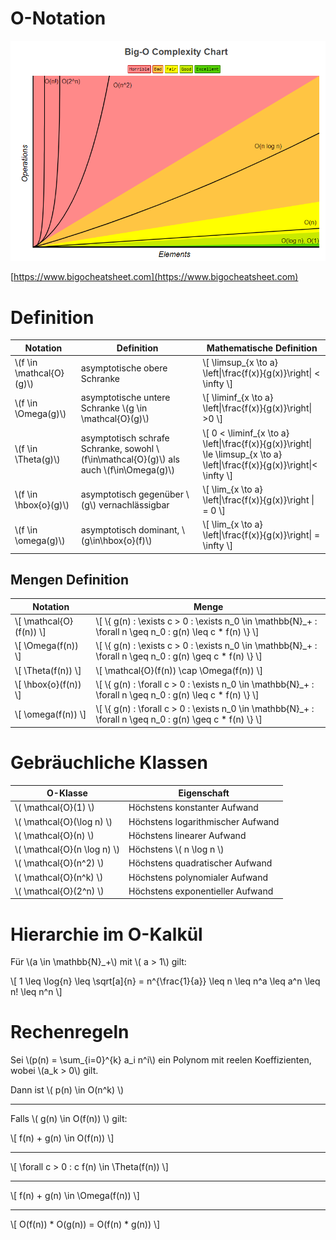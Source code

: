 O-Notation
===

![chart](../resources/o_chart.png)

[https://www.bigocheatsheet.com](https://www.bigocheatsheet.com)

# Definition

| Notation                   | Definition                                                                                  | Mathematische Definition                                                                                                      |
| -------------------------- | ------------------------------------------------------------------------------------------- | ----------------------------------------------------------------------------------------------------------------------------- |
| \\(f \in \mathcal{O}(g)\\) | asymptotische obere Schranke                                                                | \\[ \limsup_{x \to a} \left\|\frac{f(x)}{g(x)}\right\| < \infty \\]                                                           |
| \\(f \in \Omega(g)\\)      | asymptotische untere Schranke \\(g \in \mathcal{O}(g)\\)                                    | \\[ \liminf_{x \to a} \left\|\frac{f(x)}{g(x)}\right\| >0 \\]                                                                 |
| \\(f \in \Theta(g)\\)      | asymptotisch schrafe Schranke, sowohl \\(f\in\mathcal{O}(g)\\) als auch \\(f\in\Omega(g)\\) | \\[ 0 < \liminf_{x \to a} \left\|\frac{f(x)}{g(x)}\right\| \le \limsup_{x \to a} \left\|\frac{f(x)}{g(x)}\right\|< \infty \\] |
| \\(f \in \hbox{o}(g)\\)    | asymptotisch gegenüber \\(g\\) vernachlässigbar                                             | \\[ \lim_{x \to a} \left\|\frac{f(x)}{g(x)}\right \| = 0 \\]                                                                  |
| \\(f \in \omega(g)\\)      | asymptotisch dominant, \\(g\in\hbox{o}(f)\\)                                                | \\[ \lim_{x \to a} \left\|\frac{f(x)}{g(x)}\right\| = \infty \\]                                                              |

## Mengen Definition

| Notation                  | Menge                                                                                                          |
| ------------------------- | -------------------------------------------------------------------------------------------------------------- |
| \\[ \mathcal{O}(f(n)) \\] | \\[ \\{ g(n) : \exists c > 0 : \exists n_0 \in \mathbb{N}_+ : \forall n \geq n_0 : g(n) \leq c * f(n) \\} \\]  |
| \\[ \Omega(f(n)) \\]      | \\[ \\{ g(n) : \exists c > 0 : \exists n_0 \in \mathbb{N}_+ : \forall n \geq n_0 : g(n) \geq c * f(n) \\} \\]  |
| \\[ \Theta(f(n)) \\]      | \\[ \mathcal{O}(f(n)) \cap \Omega(f(n)) \\]                                                                    |
| \\[ \hbox{o}(f(n)) \\]    | \\[  \\{ g(n) : \forall c > 0 : \exists n_0 \in \mathbb{N}_+ : \forall n \geq n_0 : g(n) \leq c * f(n) \\} \\] |
| \\[ \omega(f(n)) \\]      | \\[ \\{ g(n) : \forall c > 0 : \exists n_0 \in \mathbb{N}_+ : \forall n \geq n_0 : g(n) \geq c * f(n) \\} \\]  |

# Gebräuchliche Klassen

| O-Klasse                      | Eigenschaft                       |
| ----------------------------- | --------------------------------- |
| \\( \mathcal{O}(1) \\)        | Höchstens konstanter Aufwand      |
| \\( \mathcal{O}(\log n) \\)   | Höchstens logarithmischer Aufwand |
| \\( \mathcal{O}(n) \\)        | Höchstens linearer Aufwand        |
| \\( \mathcal{O}(n \log n) \\) | Höchstens \\( n \log n \\)        |
| \\( \mathcal{O}(n^2) \\)      | Höchstens quadratischer Aufwand   |
| \\( \mathcal{O}(n^k) \\)      | Höchstens polynomialer Aufwand    |
| \\( \mathcal{O}(2^n) \\)      | Höchstens exponentieller Aufwand  |

# Hierarchie im O-Kalkül

Für \\(a \in \mathbb{N}_+\\) mit \\( a > 1\\) gilt:

\\[ 1 \leq \log{n} \leq \sqrt[a]{n} = n^{\frac{1}{a}} \leq n \leq n^a \leq a^n \leq n! \leq n^n \\]

# Rechenregeln

Sei \\(p(n) = \sum_{i=0}^{k} a_i n^i\\) ein Polynom mit reelen Koeffizienten, wobei \\(a_k > 0\\) gilt.

Dann ist \\( p(n) \in O(n^k) \\)

---

Falls \\( g(n) \in O(f(n)) \\) gilt:

\\[ f(n) + g(n) \in O(f(n)) \\]

---

\\[ \forall c > 0 : c f(n) \in \Theta(f(n)) \\]

---

\\[ f(n) + g(n) \in \Omega(f(n)) \\]

---

\\[ O(f(n)) * O(g(n)) = O(f(n) * g(n)) \\]